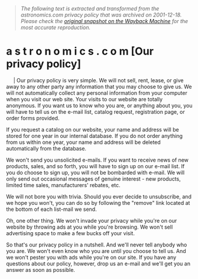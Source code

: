 > *The following text is extracted and transformed from the astronomics.com privacy policy that was archived on 2001-12-18. Please check the [original snapshot on the Wayback Machine](https://web.archive.org/web/20011218110621id_/http%3A//www.astronomics.com/main/privacy.asp%3F) for the most accurate reproduction.*

# a s t r o n o m i c s . c o m [Our privacy policy]

     |  Our privacy policy is very simple. We will not sell, rent, lease, or give away to any other party any information that you may choose to give us. We will not automatically collect any personal information from your computer when you visit our web site. Your visits to our website are totally anonymous. If you want us to know who you are, or anything about you, you will have to tell us on the e-mail list, catalog request, registration page, or order forms provided. 

If you request a catalog on our website, your name and address will be stored for one year in our internal database. If you do not order anything from us within one year, your name and address will be deleted automatically from the database. 

We won't send you unsolicited e-mails. If you want to receive news of new products, sales, and so forth, you will have to sign up on our e-mail list. If you do choose to sign up, you will not be bombarded with e-mail. We will only send out occasional messages of genuine interest - new products, limited time sales, manufacturers' rebates, etc. 

We will not bore you with trivia. Should you ever decide to unsubscribe, and we hope you won't, you can do so by following the "remove" link located at the bottom of each list-mail we send. 

Oh, one other thing. We won't invade your privacy while you're on our website by throwing ads at you while you're browsing. We won't sell advertising space to make a few bucks off your visit. 

So that's our privacy policy in a nutshell. And we'll never tell anybody who you are. We won't even know who you are until you choose to tell us. And we won't pester you with ads while you're on our site. If you have any questions about our policy, however, drop us an e-mail and we'll get you an answer as soon as possible. 
